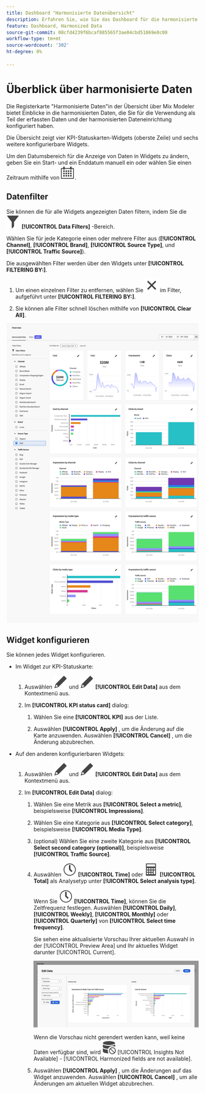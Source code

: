 ```yaml
---
title: Dashboard "Harmonisierte Datenübersicht"
description: Erfahren Sie, wie Sie das Dashboard für die harmonisierte Datenübersicht in Mix Modeler verwenden.
feature: Dashboard, Harmonized Data
source-git-commit: 08cfd4239f6bcaf885565f3ae04cbd51869e8c00
workflow-type: tm+mt
source-wordcount: '302'
ht-degree: 0%

---
```



# Überblick über harmonisierte Daten

Die Registerkarte &quot;Harmonisierte Daten&quot;in der Übersicht über Mix Modeler bietet Einblicke in die harmonisierten Daten, die Sie für die Verwendung als Teil der erfassten Daten und der harmonisierten Dateneinrichtung konfiguriert haben.

Die Übersicht zeigt vier KPI-Statuskarten-Widgets (oberste Zeile) und sechs weitere konfigurierbare Widgets.

Um den Datumsbereich für die Anzeige von Daten in Widgets zu ändern, geben Sie ein Start- und ein Enddatum manuell ein oder wählen Sie einen Zeitraum mithilfe von ![Kalender](../assets/icons/Calendar.svg).

## Datenfilter

Sie können die für alle Widgets angezeigten Daten filtern, indem Sie die ![Filter](../assets/icons/Filter.svg) **[!UICONTROL Data Filters]** -Bereich.

Wählen Sie für jede Kategorie einen oder mehrere Filter aus (**[!UICONTROL Channel]**, **[!UICONTROL Brand]**, **[!UICONTROL Source Type]**, und **[!UICONTROL Traffic Source]**).

Die ausgewählten Filter werden über den Widgets unter **[!UICONTROL FILTERING BY:]**.

1. Um einen einzelnen Filter zu entfernen, wählen Sie ![Schließen](../assets/icons/Close.svg) im Filter, aufgeführt unter **[!UICONTROL FILTERING BY:]**.

1. Sie können alle Filter schnell löschen mithilfe von **[!UICONTROL Clear All]**.

![Überblick über harmonisierte Daten](../assets/harmonized-data-overview.png)


## Widget konfigurieren

Sie können jedes Widget konfigurieren.

* Im Widget zur KPI-Statuskarte:

   1. Auswählen ![Bearbeiten](../assets/icons/Edit.svg) und ![Bearbeiten](../assets/icons/Edit.svg) **[!UICONTROL Edit Data]** aus dem Kontextmenü aus.

   1. Im **[!UICONTROL KPI status card]** dialog:

      1. Wählen Sie eine **[!UICONTROL KPI]** aus der Liste.

      1. Auswählen **[!UICONTROL Apply]** , um die Änderung auf die Karte anzuwenden. Auswählen **[!UICONTROL Cancel]** , um die Änderung abzubrechen.

* Auf den anderen konfigurierbaren Widgets:

   1. Auswählen ![Bearbeiten](../assets/icons/Edit.svg) und ![Bearbeiten](../assets/icons/Edit.svg) **[!UICONTROL Edit Data]** aus dem Kontextmenü aus.

   1. Im **[!UICONTROL Edit Data]** dialog:

      1. Wählen Sie eine Metrik aus **[!UICONTROL Select a metric]**, beispielsweise **[!UICONTROL Impressions]**.
      1. Wählen Sie eine Kategorie aus **[!UICONTROL Select category]**, beispielsweise **[!UICONTROL Media Type]**.
      1. (optional) Wählen Sie eine zweite Kategorie aus **[!UICONTROL Select second category (optional)]**, beispielsweise **[!UICONTROL Traffic Source]**.
      1. Auswählen ![Uhr](../assets/icons/Clock.svg) **[!UICONTROL Time]** oder ![Rechner](../assets/icons/Calculator.svg) **[!UICONTROL Total]** als Analysetyp unter **[!UICONTROL Select analysis type]**.

         Wenn Sie ![Uhr](../assets/icons/Clock.svg) **[!UICONTROL Time]**, können Sie die Zeitfrequenz festlegen. Auswählen **[!UICONTROL Daily]**, **[!UICONTROL Weekly]**, **[!UICONTROL Monthly]** oder **[!UICONTROL Quarterly]** von **[!UICONTROL Select time frequency]**.

         Sie sehen eine aktualisierte Vorschau Ihrer aktuellen Auswahl in der [!UICONTROL Preview Area] und Ihr aktuelles Widget darunter [!UICONTROL Current].

         ![Harmonisiertes Daten-Widget bearbeiten](../assets/edit-harmonized-data-widget.png)

         Wenn die Vorschau nicht gerendert werden kann, weil keine Daten verfügbar sind, wird ![Datenfehler](../assets/icons/DataUnavailable.svg) [!UICONTROL Insights Not Available] - [!UICONTROL Harmonized fields are not available].

      1. Auswählen **[!UICONTROL Apply]** , um die Änderungen auf das Widget anzuwenden. Auswählen **[!UICONTROL Cancel]** , um alle Änderungen am aktuellen Widget abzubrechen.

